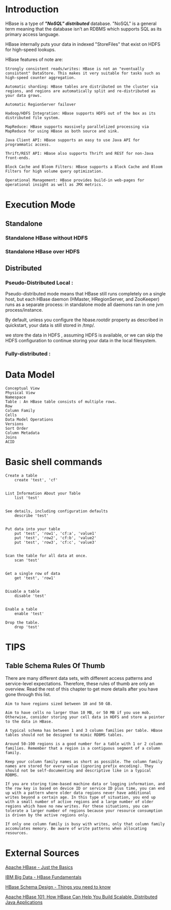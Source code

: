 # Introduction
HBase is a type of ***"NoSQL" distributed*** database. "NoSQL" is a general term meaning that the database isn’t an RDBMS which supports SQL as its primary access language.

HBase internally puts your data in indexed "StoreFiles" that exist on HDFS for high-speed lookups.

HBase features of note are:

    Strongly consistent reads/writes: HBase is not an "eventually consistent" DataStore. This makes it very suitable for tasks such as high-speed counter aggregation.

    Automatic sharding: HBase tables are distributed on the cluster via regions, and regions are automatically split and re-distributed as your data grows.

    Automatic RegionServer failover

    Hadoop/HDFS Integration: HBase supports HDFS out of the box as its distributed file system.

    MapReduce: HBase supports massively parallelized processing via MapReduce for using HBase as both source and sink.

    Java Client API: HBase supports an easy to use Java API for programmatic access.

    Thrift/REST API: HBase also supports Thrift and REST for non-Java front-ends.

    Block Cache and Bloom Filters: HBase supports a Block Cache and Bloom Filters for high volume query optimization.

    Operational Management: HBase provides build-in web-pages for operational insight as well as JMX metrics.



# Execution Mode

## Standalone

### Standalone HBase without HDFS

### Standalone HBase over HDFS

## Distributed

### Pseudo-Distributed Local :
  Pseudo-distributed mode means that HBase still runs completely on a single host, but each HBase daemon (HMaster, HRegionServer, and ZooKeeper) runs as a separate process: in standalone mode all daemons ran in one jvm process/instance.

  By default, unless you configure the hbase.rootdir property as described in quickstart, your data is still stored in /tmp/. 
  
  we store the data in HDFS , assuming HDFS is available, or we can skip the HDFS configuration to continue storing your data in the local filesystem.

### Fully-distributed :
  

# Data Model

	Conceptual View
	Physical View
	Namespace
	Table : An HBase table consists of multiple rows.
	Row
	Column Family
	Cells
	Data Model Operations
	Versions
	Sort Order
	Column Metadata
	Joins
	ACID





# Basic shell commands


	Create a table
		create 'test', 'cf'
 
 
	List Information About your Table
		list 'test'

	
	See details, including configuration defaults
		describe 'test'

	
	Put data into your table
		put 'test', 'row1', 'cf:a', 'value1'
		put 'test', 'row2', 'cf:b', 'value2'
		put 'test', 'row3', 'cf:c', 'value3'

	
	Scan the table for all data at once.
		scan 'test'

	
	Get a single row of data
		get 'test', 'row1'

	
	Disable a table
		disable 'test'

	
	Enable a table
		enable 'test'
	
	Drop the table.
		drop 'test'



	
# TIPS

## Table Schema Rules Of Thumb

There are many different data sets, with different access patterns and service-level expectations. Therefore, these rules of thumb are only an overview. Read the rest of this chapter to get more details after you have gone through this list.

    Aim to have regions sized between 10 and 50 GB.

    Aim to have cells no larger than 10 MB, or 50 MB if you use mob. Otherwise, consider storing your cell data in HDFS and store a pointer to the data in HBase.

    A typical schema has between 1 and 3 column families per table. HBase tables should not be designed to mimic RDBMS tables.

    Around 50-100 regions is a good number for a table with 1 or 2 column families. Remember that a region is a contiguous segment of a column family.

    Keep your column family names as short as possible. The column family names are stored for every value (ignoring prefix encoding). They should not be self-documenting and descriptive like in a typical RDBMS.

    If you are storing time-based machine data or logging information, and the row key is based on device ID or service ID plus time, you can end up with a pattern where older data regions never have additional writes beyond a certain age. In this type of situation, you end up with a small number of active regions and a large number of older regions which have no new writes. For these situations, you can tolerate a larger number of regions because your resource consumption is driven by the active regions only.

    If only one column family is busy with writes, only that column family accomulates memory. Be aware of write patterns when allocating resources.










# External Sources



[Apache HBase - Just the Basics](https://www.youtube.com/watch?v=2Ci_QxJ1kiE)


[IBM Big Data - HBase Fundamentals]( https://www.youtube.com/watch?v=oBalV1lY3pY )

[HBase Schema Design - Things you need to know]( https://www.youtube.com/watch?v=_HLoH_PgrLk )

[Apache HBase 101: How HBase Can Help You Build Scalable, Distributed Java Applications](https://www.youtube.com/watch?v=KZps2dzr_u4)